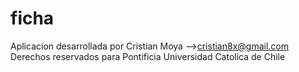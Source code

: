 # ficha

Aplicacion desarrollada por Cristian Moya -->cristian8x@gmail.com
Derechos reservados para Pontificia Universidad Catolica de Chile 
